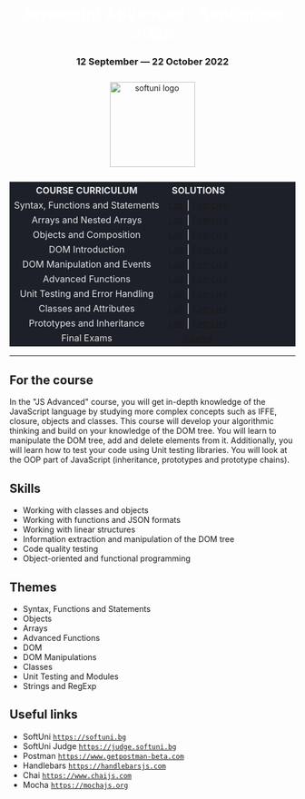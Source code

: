<div align="center">
<h1 style="color:white">Javascript Advanced - September 2022</h1>
<h3>12 September ― 22 October 2022</h3>
<img src="https://upload.wikimedia.org/wikipedia/commons/7/76/Logo_Software_University_%28SoftUni%29_-_blue.png" 
  alt="softuni logo"
  style="position:relative; width:150px; padding:10px; margin: 0 auto;"
  />

<table style="width:100%; max-width:1000px; background-color:#1d2029; color:#e4e4e4">
<tr>
  <th style="text-align:center; vertical-align: middle;">COURSE  CURRICULUM</th>
  <th style="text-align:center; vertical-align: middle;">SOLUTIONS</th>
</tr>
<tr>
  <td style="text-align:center; vertical-align: middle;">Syntax, Functions and Statements</td>
  <td style="text-align:center; vertical-align: middle;">
    <a href="https://github.com/DimitarMitev92/JS-Advanced/tree/main/01.%20Syntax%2C%20Functions%20and%20Statements%20-%20Lab">Lab</a> |
    <a href="https://github.com/DimitarMitev92/JavaScript-Advanced/tree/main/02.%20Syntax%2C%20Functions%20and%20Statements%20-%20Exercise">Exercise</a> 
  </td>
</tr>
<tr>
  <td style="text-align: center; vertical-align: middle;">Arrays and Nested Arrays</td>
  <td style="text-align: center; vertical-align: middle;">
    <a href="https://github.com/DimitarMitev92/JavaScript-Advanced/tree/main/03.%20Arrays%20and%20Nested%20Arrays%20-%20Lab">Lab</a> |
    <a href="https://github.com/DimitarMitev92/JavaScript-Advanced/tree/main/04.%20Arrays%20and%20Nested%20Arrays%20-%20Exercise">Exercise</a> 
  </td>
</tr>
<tr>
  <td style="text-align: center; vertical-align: middle;">Objects and Composition</td>
  <td style="text-align: center; vertical-align: middle;">
    <a href="https://github.com/DimitarMitev92/JavaScript-Advanced/tree/main/05.%20Objects%20and%20Composition%20-%20Lab">Lab</a> |
    <a href="https://github.com/DimitarMitev92/JavaScript-Advanced/tree/main/06.%20Objects%20and%20Composition%20-%20Exercise">Exercise</a> 
  </td>
</tr>
<tr>
  <td style="text-align: center; vertical-align: middle;">DOM Introduction</td>
  <td style="text-align: center; vertical-align: middle;">
    <a href="https://github.com/DimitarMitev92/JavaScript-Advanced/tree/main/07.%20DOM%20Introduction%20-%20Lab">Lab</a> |
    <a href="https://github.com/DimitarMitev92/JavaScript-Advanced/tree/main/08.%20DOM%20Introduction%20-%20Exercise">Exercise</a> 
  </td>
</tr>
<tr>
  <td style="text-align: center; vertical-align: middle;">DOM Manipulation and Events</td>
  <td style="text-align: center; vertical-align: middle;">
    <a href="https://github.com/DimitarMitev92/JavaScript-Advanced/tree/main/09.%20DOM%20Manipulation%20and%20Events%20-%20Lab">Lab</a> |
    <a href="https://github.com/DimitarMitev92/JavaScript-Advanced/tree/main/10.%20DOM%20Manipulation%20and%20Events%20-%20Exercise">Exercise</a> 
  </td>
</tr>
<tr>
  <td style="text-align: center; vertical-align: middle;">Advanced Functions</td>
  <td style="text-align: center; vertical-align: middle;">
    <a href="https://github.com/DimitarMitev92/JavaScript-Advanced/tree/main/11.%20Advanced%20Functions%20-%20Lab">Lab</a> |
    <a href="https://github.com/DimitarMitev92/JavaScript-Advanced/tree/main/12.%20Advanced%20Functions%20-%20Exercise">Exercise</a> 
  </td>
</tr>
<tr>
  <td style="text-align: center; vertical-align: middle;">Unit Testing and Error Handling</td>
  <td style="text-align: center; vertical-align: middle;">
    <a href="https://github.com/DimitarMitev92/JavaScript-Advanced/tree/main/13.%20Unit%20Testing%20and%20Error%20Handling%20-%20Lab">Lab</a> |
    <a href="https://github.com/DimitarMitev92/JavaScript-Advanced/tree/main/14.%20Unit%20Testing%20and%20Error%20Handling%20-%20Exercise">Exercise</a> 
  </td>
</tr>
<tr>
  <td style="text-align: center; vertical-align: middle;">Classes and Attributes</td>
  <td style="text-align: center; vertical-align: middle;">
    <a href="https://github.com/DimitarMitev92/JavaScript-Advanced/tree/main/15.%20Classes%20and%20Attributes%20-%20Lab">Lab</a> |
    <a href="https://github.com/DimitarMitev92/JavaScript-Advanced/tree/main/16.%20Classes%20and%20Attributes%20-%20Exercise">Exercise</a> 
  </td>
</tr>
<tr>
  <td style="text-align: center; vertical-align: middle;">Prototypes and Inheritance</td>
  <td style="text-align: center; vertical-align: middle;">
    <a href="https://github.com/DimitarMitev92/JavaScript-Advanced/tree/main/17.%20Prototypes%20and%20Inheritance%20-%20Lab">Lab</a> |
    <a href="">Exercise</a> 
  </td>
</tr>
<tr>
  <td style="text-align: center; vertical-align: middle;">Final Exams</td>
  <td style="text-align: center; vertical-align: middle;">
    <a href="">Exams</a>
  </td>
</tr>
</table>
</div>

---

## For the course

In the "JS Advanced" course, you will get in-depth knowledge of the JavaScript language by studying more complex concepts such as IFFE, closure, objects and classes. This course will develop your algorithmic thinking and build on your knowledge of the DOM tree. You will learn to manipulate the DOM tree, add and delete elements from it. Additionally, you will learn how to test your code using Unit testing libraries. You will look at the OOP part of JavaScript (inheritance, prototypes and prototype chains).

## Skills

- Working with classes and objects
- Working with functions and JSON formats
- Working with linear structures
- Information extraction and manipulation of the DOM tree
- Code quality testing
- Object-oriented and functional programming

## Themes

- Syntax, Functions and Statements
- Objects
- Arrays
- Advanced Functions
- DOM
- DOM Manipulations
- Classes
- Unit Testing and Modules
- Strings and RegExp

## Useful links

- SoftUni 
<a href="https://softuni.bg">`https://softuni.bg`</a>
- SoftUni Judge 
<a href="https://judge.softuni.bg">`https://judge.softuni.bg`</a>
- Postman 
<a href="https://www.getpostman-beta.com">`https://www.getpostman-beta.com`</a>
- Handlebars 
<a href="https://handlebarsjs.com">`https://handlebarsjs.com`</a>
- Chai 
<a href="https://www.chaijs.com">`https://www.chaijs.com`</a>
- Mocha 
<a href="https://mochajs.org">`https://mochajs.org`</a>
